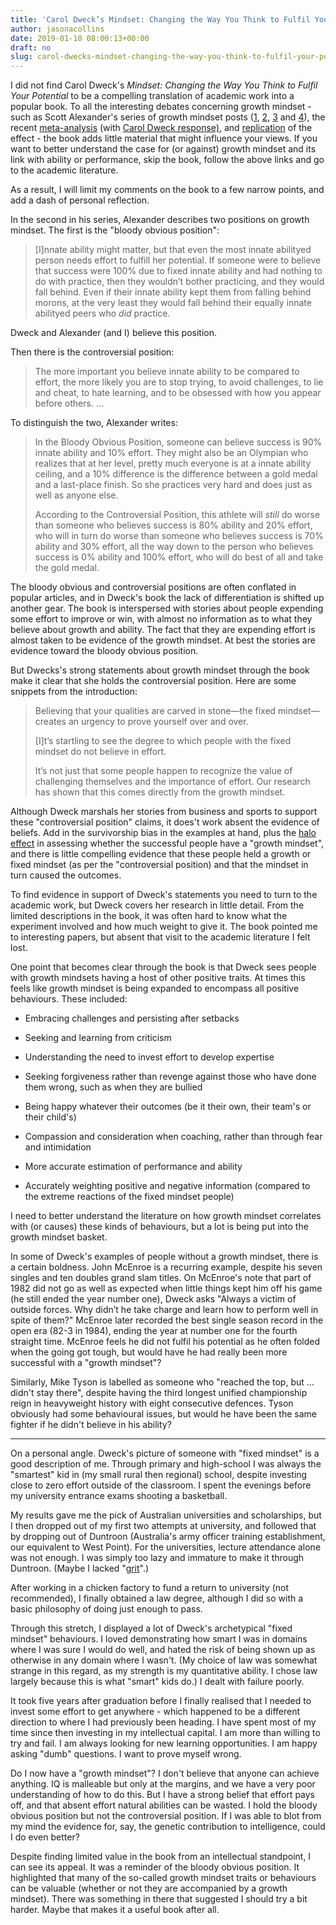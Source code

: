 ```yaml
---
title: 'Carol Dweck’s Mindset: Changing the Way You Think to Fulfil Your Potential'
author: jasonacollins
date: 2019-01-10 08:00:13+00:00
draft: no
slug: carol-dwecks-mindset-changing-the-way-you-think-to-fulfil-your-potential
---
```


I did not find Carol Dweck's *Mindset: Changing the Way You Think to Fulfil Your Potential* to be a compelling translation of academic work into a popular book. To all the interesting debates concerning growth mindset - such as Scott Alexander's series of growth mindset posts ([1](https://slatestarcodex.com/2015/04/08/no-clarity-around-growth-mindset-yet/), [2](https://slatestarcodex.com/2015/04/10/i-will-never-have-the-ability-to-clearly-explain-my-beliefs-about-growth-mindset/), [3](https://slatestarcodex.com/2015/04/22/growth-mindset-3-a-pox-on-growth-your-houses/) and [4](https://slatestarcodex.com/2015/05/07/growth-mindset-4-growth-of-office/)), the recent [meta-analysis](https://doi.org/10.1177%2F0956797617739704) (with [Carol Dweck response)](https://theconversation.com/growth-mindset-interventions-yield-impressive-results-97423), and [replication](https://psyarxiv.com/md2qa) of the effect - the book adds little material that might influence your views. If you want to better understand the case for (or against) growth mindset and its link with ability or performance, skip the book, follow the above links and go to the academic literature.

As a result, I will limit my comments on the book to a few narrow points, and add a dash of personal reflection.

In the second in his series, Alexander describes two positions on growth mindset. The first is the "bloody obvious position":

>[I]nnate ability might matter, but that even the most innate abilityed person needs effort to fulfill her potential. If someone were to believe that success were 100% due to fixed innate ability and had nothing to do with practice, then they wouldn’t bother practicing, and they would fall behind. Even if their innate ability kept them from falling behind morons, at the very least they would fall behind their equally innate abilityed peers who _did_ practice.

Dweck and Alexander (and I) believe this position.

Then there is the controversial position:

>The more important you believe innate ability to be compared to effort, the more likely you are to stop trying, to avoid challenges, to lie and cheat, to hate learning, and to be obsessed with how you appear before others. ...

To distinguish the two, Alexander writes:

>In the Bloody Obvious Position, someone can believe success is 90% innate ability and 10% effort. They might also be an Olympian who realizes that at her level, pretty much everyone is at a innate ability ceiling, and a 10% difference is the difference between a gold medal and a last-place finish. So she practices very hard and does just as well as anyone else.
>
>According to the Controversial Position, this athlete will _still_ do worse than someone who believes success is 80% ability and 20% effort, who will in turn do worse than someone who believes success is 70% ability and 30% effort, all the way down to the person who believes success is 0% ability and 100% effort, who will do best of all and take the gold medal.

The bloody obvious and controversial positions are often conflated in popular articles, and in Dweck's book the lack of differentiation is shifted up another gear. The book is interspersed with stories about people expending some effort to improve or win, with almost no information as to what they believe about growth and ability. The fact that they are expending effort is almost taken to be evidence of the growth mindset. At best the stories are evidence toward the bloody obvious position.

But Dwecks's strong statements about growth mindset through the book make it clear that she holds the controversial position. Here are some snippets from the introduction:

>Believing that your qualities are carved in stone—the fixed mindset—creates an urgency to prove yourself over and over.
>
>[I]t’s startling to see the degree to which people with the fixed mindset do not believe in effort.
>
>It’s not just that some people happen to recognize the value of challenging themselves and the importance of effort. Our research has shown that this comes directly from the growth mindset.

Although Dweck marshals her stories from business and sports to support these "controversial position" claims, it does't work absent the evidence of beliefs. Add in the survivorship bias in the examples at hand, plus the [halo effect](https://jasoncollins.blog/rosenzweigs-the-halo-effect-and-the-eight-other-business-delusions-that-deceive-managers/) in assessing whether the successful people have a "growth mindset", and there is little compelling evidence that these people held a growth or fixed mindset (as per the "controversial position) and that the mindset in turn caused the outcomes.

To find evidence in support of Dweck's statements you need to turn to the academic work, but Dweck covers her research in little detail. From the limited descriptions in the book, it was often hard to know what the experiment involved and how much weight to give it. The book pointed me to interesting papers, but absent that visit to the academic literature I felt lost.

One point that becomes clear through the book is that Dweck sees people with growth mindsets having a host of other positive traits. At times this feels like growth mindset is being expanded to encompass all positive behaviours. These included:

  * Embracing challenges and persisting after setbacks

  * Seeking and learning from criticism

  * Understanding the need to invest effort to develop expertise

  * Seeking forgiveness rather than revenge against those who have done them wrong, such as when they are bullied

  * Being happy whatever their outcomes (be it their own, their team's or their child's)

  * Compassion and consideration when coaching, rather than through fear and intimidation

  * More accurate estimation of performance and ability

  * Accurately weighting positive and negative information (compared to the extreme reactions of the fixed mindset people)

I need to better understand the literature on how growth mindset correlates with (or causes) these kinds of behaviours, but a lot is being put into the growth mindset basket.

In some of Dweck's examples of people without a growth mindset, there is a certain boldness. John McEnroe is a recurring example, despite his seven singles and ten doubles grand slam titles. On McEnroe's note that part of 1982 did not go as well as expected when little things kept him off his game (he still ended the year number one), Dweck asks "Always a victim of outside forces. Why didn’t he take charge and learn how to perform well in spite of them?" McEnroe later recorded the best single season record in the open era (82-3 in 1984), ending the year at number one for the fourth straight time. McEnroe feels he did not fulfil his potential as he often folded when the going got tough, but would have he had really been more successful with a "growth mindset"?

Similarly, Mike Tyson is labelled as someone who "reached the top, but ... didn't stay there", despite having the third longest unified championship reign in heavyweight history with eight consecutive defences. Tyson obviously had some behavioural issues, but would he have been the same fighter if he didn't believe in his ability?

------

On a personal angle. Dweck's picture of someone with "fixed mindset" is a good description of me. Through primary and high-school I was always the "smartest" kid in (my small rural then regional) school, despite investing close to zero effort outside of the classroom. I spent the evenings before my university entrance exams shooting a basketball.

My results gave me the pick of Australian universities and scholarships, but I then dropped out of my first two attempts at university, and followed that by dropping out of Duntroon (Australia's army officer training establishment, our equivalent to West Point). For the universities, lecture attendance alone was not enough. I was simply too lazy and immature to make it through Duntroon. (Maybe I lacked "[grit](https://jasoncollins.blog/angela-duckworths-grit-the-power-of-passion-and-perseverance/)".)

After working in a chicken factory to fund a return to university (not recommended), I finally obtained a law degree, although I did so with a basic philosophy of doing just enough to pass.

Through this stretch, I displayed a lot of Dweck's archetypical "fixed mindset" behaviours. I loved demonstrating how smart I was in domains where I was sure I would do well, and hated the risk of being shown up as otherwise in any domain where I wasn't. (My choice of law was somewhat strange in this regard, as my strength is my quantitative ability. I chose law largely because this is what "smart" kids do.) I dealt with failure poorly.

It took five years after graduation before I finally realised that I needed to invest some effort to get anywhere - which happened to be a different direction to where I had previously been heading. I have spent most of my time since then investing in my intellectual capital. I am more than willing to try and fail. I am always looking for new learning opportunities. I am happy asking "dumb" questions. I want to prove myself wrong.

Do I now have a "growth mindset"? I don't believe that anyone can achieve anything. IQ is malleable but only at the margins, and we have a very poor understanding of how to do this. But I have a strong belief that effort pays off, and that absent effort natural abilities can be wasted. I hold the bloody obvious position but not the controversial position. If I was able to blot from my mind the evidence for, say, the genetic contribution to intelligence, could I do even better?

Despite finding limited value in the book from an intellectual standpoint, I can see its appeal. It was a reminder of the bloody obvious position. It highlighted that many of the so-called growth mindset traits or behaviours can be valuable (whether or not they are accompanied by a growth mindset). There was something in there that suggested I should try a bit harder. Maybe that makes it a useful book after all.
